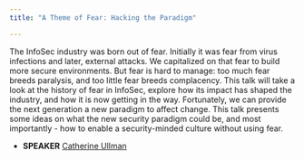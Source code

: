 ```yaml
---
title: "A Theme of Fear: Hacking the Paradigm"

---
```


The InfoSec industry was born out of fear. Initially it was fear from virus infections and later, external attacks.  We capitalized on that fear to build more secure environments.   But fear is hard to manage: too much fear breeds paralysis, and too little fear breeds complacency.  This talk will take a look at the history of fear in InfoSec, explore how its impact has shaped the industry, and how it is now getting in the way. Fortunately, we can provide the next generation a new paradigm to affect change. This talk presents some ideas on what the new security paradigm could be, and most importantly - how to enable a security-minded culture without using fear.

* **SPEAKER** [Catherine Ullman](/bios/catherine_ullman)
